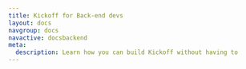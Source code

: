 ```yaml
---
title: Kickoff for Back-end devs
layout: docs
navgroup: docs
navactive: docsbackend
meta:
  description: Learn how you can build Kickoff without having to
---
```


